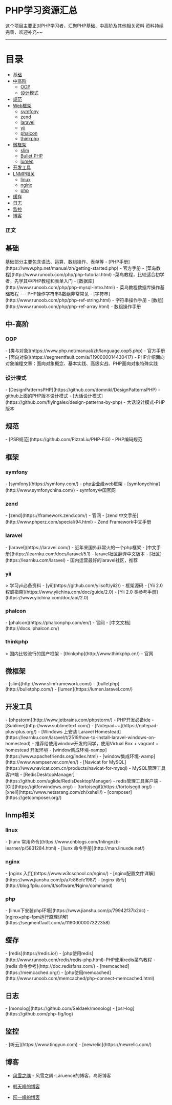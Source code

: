 # PHP学习资源汇总

这个项目主要正对PHP学习者，汇聚PHP基础、中高阶及其他相关资料
资料持续完善，欢迎补充~~

---

<h1 id="catalog">目录</h1>

- [基础](#base)
- [中高阶](#middle)
    - [OOP](#class)
    - [设计模式](#design-pattern)
- [规范](#standard)  
- [Web框架](#framework )
    - [symfony](#symfony)
    - [zend](#zend)
    - [laravel](#laravel)
    - [yii](#yii)
    - [phalcon](#phalcon)
    - [thinkphp](#thinkphp)
- [微框架](#micro-framework )
    - [slim](#slim)
    - [Bullet PHP](#bullet-php)
    - [lumen](#lumen)
- [开发工具](#devtool)
- [LNMP相关](#lnmp)
    - [linux](#linux)
    - [nginx](#nginx)
    - [php](#php)
- [缓存](#cache)
- [日志](#log)
- [监控](#monitor)
- [博客](#blog)
 
 
  


### 正文
<h2 id="base">基础</h2>
基础部分主要包含语法、运算、数组操作、表单等
- [PHP手册](https://www.php.net/manual/zh/getting-started.php) - 官方手册
- [菜鸟教程](http://www.runoob.com/php/php-tutorial.html) -菜鸟教程，比较适合初学者，先学其中PHP教程和表单入门
- [数据库](http://www.runoob.com/php/php-mysql-intro.html) - 菜鸟教程数据库操作基础教程
---
PHP操作字符串&数组非常常见
- [字符串](http://www.runoob.com/php/php-ref-string.html) - 字符串操作手册
- [数组](http://www.runoob.com/php/php-ref-array.html) - 数组操作手册

<h2 id="middle">中-高阶</h2>
<h3 id="class">OOP</h3>
- [类与对象](https://www.php.net/manual/zh/language.oop5.php) - 官方手册
- [面向对象](https://segmentfault.com/a/1190000014430417) - PHP介绍面向对象编程文章：面向对象概念、基本实践、高级实战、PHP面向对象特殊实践

<h3 id="design-pattern">设计模式</h3>
- [DesignPatternsPHP](https://github.com/domnikl/DesignPatternsPHP) - github上面的PHP版本设计模式
- [大话设计模式](https://github.com/flyingalex/design-patterns-by-php) - 大话设计模式-PHP版本

<h2 id="standard">规范</h2>
- [PSR规范](https://github.com/PizzaLiu/PHP-FIG) - PHP编码规范

<h2 id="framework">框架</h2>
<h3 id="symfony">symfony</h3>
- [symfony](https://symfony.com/) - php企业级web框架
- [symfonychina](http://www.symfonychina.com/) - symfony中国官网

<h3 id="zend">zend</h3>
- [zend](https://framework.zend.com/) - 官网
- [zend 中文手册](http://www.phperz.com/special/94.html) - Zend Framework中文手册

<h3 id="laravel">laravel</h3> 
- [laravel](https://laravel.com/) - 近年来国外非常火的一个php框架
- [中文手册](https://learnku.com/docs/laravel/5.1) - laravel社区翻译中文版本
- [社区](https://learnku.com/laravel) - 国内运营最好的laravel社区，推荐

<h3 id="yii">yii</h3>
> 学习yii必备资料
- [yii](https://github.com/yiisoft/yii2/) - 框架源码
- [Yii 2.0 权威指南](https://www.yiichina.com/doc/guide/2.0) 
- [Yii 2.0 类参考手册](https://www.yiichina.com/doc/api/2.0) 

<h3 id="phalcon">phalcon</h3>
- [phalcon](https://phalconphp.com/en/) - 官网
- [中文文档](http://docs.iphalcon.cn/) 

<h3 id="thinkphp">thinkphp</h3>
> 国内比较流行的国产框架
- [thinkphp](http://www.thinkphp.cn/) - 官网

<h2 id="micro-framework">微框架</h2>
- [slim](http://www.slimframework.com/)
- [bulletphp](http://bulletphp.com/)
- [lumen](https://lumen.laravel.com/)

<h2 id="devtool">开发工具</h2>
- [phpstorm](http://www.jetbrains.com/phpstorm/) - PHP开发必备ide
- [Sublime](http://www.sublimetext.com/)
- [Notepad++](https://notepad-plus-plus.org/)
- [Windows 上安装 Laravel Homestead](https://learnku.com/laravel/t/2519/how-to-install-laravel-windows-on-homestead) - 推荐给使用window开发的同学，使用Virtual Box + vagrant + homestead 开发环境
- [window集成环境-xampp](https://www.apachefriends.org/index.html) 
- [window集成环境-wamp](http://www.wampserver.com/en/) 
- [Navicat for MySQL](https://www.navicat.com.cn/products/navicat-for-mysql) - MySQL管理工具客户端
- [RedisDesktopManager](https://github.com/uglide/RedisDesktopManager) - redis管理工具客户端
- [Git](https://gitforwindows.org/)
- [tortoisegit](https://tortoisegit.org/)
- [xhell](https://www.netsarang.com/zh/xshell/)
- [composer](https://getcomposer.org/)


<h2 id="lnmp">lnmp相关</h2>
<h3 id="linux">linux</h3>
- [liunx 常用命令](https://www.cnblogs.com/fnlingnzb-learner/p/5831284.html)
- [liunx 命令手册](http://man.linuxde.net/)

<h3 id="nginx">nginx</h3>
- [nginx 入门](https://www.w3cschool.cn/nginx/)
- [nginx配置文件详解](https://www.jianshu.com/p/a7c86efe1987)
- [nginx 命令](http://blog.fpliu.com/it/software/Nginx/command)

<h3 id="php">php</h3>
- [linux下安装php环境](https://www.jianshu.com/p/79942f37b2dc)
- [nginx+php-fpm运行原理详解](https://segmentfault.com/a/1190000007322358)


<h2 id="cache">缓存</h2>
- [redis](https://redis.io/)
- [php使用redis](http://www.runoob.com/redis/redis-php.html)-PHP使用redis菜鸟教程
- [redis 命令参考](http://doc.redisfans.com/)
- [memcached](https://memcached.org/)
- [php使用memcached](http://www.runoob.com/memcached/php-connect-memcached.html)


<h2 id="log">日志</h2>
- [monolog](https://github.com/Seldaek/monolog)
- [psr-log](https://github.com/php-fig/log)

<h2 id="monitor">监控</h2>
- [听云](https://www.tingyun.com)
- [newrelic](https://newrelic.com/)


<h2 id="blog">博客</h2>

- [风雪之隅](http://www.laruence.com/) - 风雪之隅-Laruence的博客，鸟哥博客

- [韩天峰的博客](http://rango.swoole.com/)

- [阮一峰的博客](http://www.ruanyifeng.com) 


